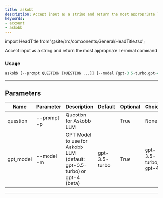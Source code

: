 ```yaml
---
title: askobb
description: Accept input as a string and return the most appropriate Terminal command
keywords:
- account
- askobb
---
```


import HeadTitle from '@site/src/components/General/HeadTitle.tsx';

<HeadTitle title="account /askobb - Reference | OpenBB Terminal Docs" />

Accept input as a string and return the most appropriate Terminal command

### Usage

```python wordwrap
askobb [--prompt QUESTION [QUESTION ...]] [--model {gpt-3.5-turbo,gpt-4}]
```

---

## Parameters

| Name | Parameter | Description | Default | Optional | Choices |
| ---- | --------- | ----------- | ------- | -------- | ------- |
| question | --prompt  -p | Question for Askobb LLM |  | True | None |
| gpt_model | --model  -m | GPT Model to use for Askobb LLM (default: gpt-3.5-turbo) or gpt-4 (beta) | gpt-3.5-turbo | True | gpt-3.5-turbo, gpt-4 |

---

